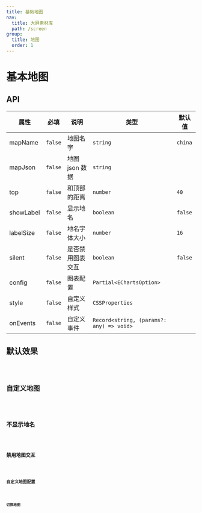 ```yaml
---
title: 基础地图
nav:
  title: 大屏素材库
  path: /screen
group:
  title: 地图
  order: 1
---
```


# 基本地图

## API

| 属性      | 必填    | 说明             | 类型                                     | 默认值  |
| --------- | ------- | ---------------- | ---------------------------------------- | ------- |
| mapName   | `false` | 地图名字         | `string`                                 | `china` |
| mapJson   | `false` | 地图 json 数据   | `string`                                 |         |
| top       | `false` | 和顶部的距离     | `number`                                 | `40`    |
| showLabel | `false` | 显示地名         | `boolean`                                | `false` |
| labelSize | `false` | 地名字体大小     | `number`                                 | `16`    |
| silent    | `false` | 是否禁用图表交互 | `boolean`                                | `false` |
| config    | `false` | 图表配置         | `Partial<EChartsOption>`                 |         |
| style     | `false` | 自定义样式       | `CSSProperties`                          |         |
| onEvents  | `false` | 自定义事件       | `Record<string, (params?: any) => void>` |         |

## 默认效果

<code src="../../example/BasicMapDemo/demo1.tsx" background="#040727">

## 自定义地图

<code src="../../example/BasicMapDemo/demo2.tsx" background="#040727">

## 不显示地名

<code src="../../example/BasicMapDemo/demo3.tsx" background="#040727">

## 禁用地图交互

<code src="../../example/BasicMapDemo/demo4.tsx" background="#040727">

## 自定义地图配置

<code src="../../example/BasicMapDemo/demo5.tsx" background="#040727">

## 切换地图

<code src="../../example/BasicMapDemo/demo6.tsx" background="#040727">
